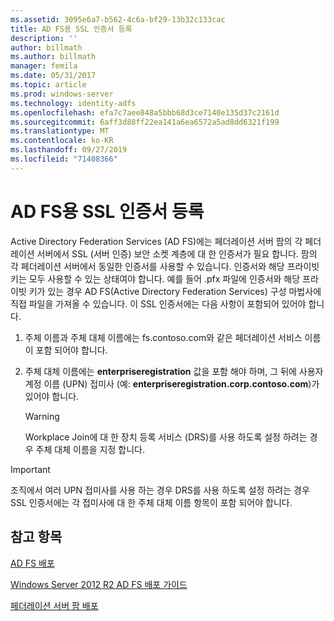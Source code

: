 ```yaml
---
ms.assetid: 3095e6a7-b562-4c6a-bf29-13b32c133cac
title: AD FS용 SSL 인증서 등록
description: ''
author: billmath
ms.author: billmath
manager: femila
ms.date: 05/31/2017
ms.topic: article
ms.prod: windows-server
ms.technology: identity-adfs
ms.openlocfilehash: efa7c7aee848a5bbb68d3ce7140e135d37c2161d
ms.sourcegitcommit: 6aff3d88ff22ea141a6ea6572a5ad8dd6321f199
ms.translationtype: MT
ms.contentlocale: ko-KR
ms.lasthandoff: 09/27/2019
ms.locfileid: "71408366"
---
```

# <a name="enroll-an-ssl-certificate-for-ad-fs"></a>AD FS용 SSL 인증서 등록

Active Directory Federation Services \(AD FS\)에는 페더레이션 서버 팜의 각 페더레이션 서버에서 SSL \(서버 인증\) 보안 소켓 계층에 대 한 인증서가 필요 합니다. 팜의 각 페더레이션 서버에서 동일한 인증서를 사용할 수 있습니다. 인증서와 해당 프라이빗 키는 모두 사용할 수 있는 상태여야 합니다. 예를 들어 .pfx 파일에 인증서와 해당 프라이빗 키가 있는 경우 AD FS(Active Directory Federation Services) 구성 마법사에 직접 파일을 가져올 수 있습니다. 이 SSL 인증서에는 다음 사항이 포함되어 있어야 합니다.  
  
1.  주체 이름과 주체 대체 이름에는 fs.contoso.com와 같은 페더레이션 서비스 이름이 포함 되어야 합니다.  
  
2.  주체 대체 이름에는 **enterpriseregistration** 값을 포함 해야 하며, 그 뒤에 사용자 계정 이름 \(UPN\) 접미사 (예: **enterpriseregistration.corp.contoso.com**)가 있어야 합니다.  
  
    > [!WARNING]  
    > Workplace Join에 대 한 장치 등록 서비스 \(DRS\)를 사용 하도록 설정 하려는 경우 주체 대체 이름을 지정 합니다.  
  
> [!IMPORTANT]  
> 조직에서 여러 UPN 접미사를 사용 하는 경우 DRS를 사용 하도록 설정 하려는 경우 SSL 인증서에는 각 접미사에 대 한 주체 대체 이름 항목이 포함 되어야 합니다.  
  
## <a name="see-also"></a>참고 항목
[AD FS 배포](../../ad-fs/AD-FS-Deployment.md)  

[Windows Server 2012 R2 AD FS 배포 가이드](../../ad-fs/deployment/Windows-Server-2012-R2-AD-FS-Deployment-Guide.md)  
 
[페더레이션 서버 팜 배포](../../ad-fs/deployment/Deploying-a-Federation-Server-Farm.md)  
  
  

